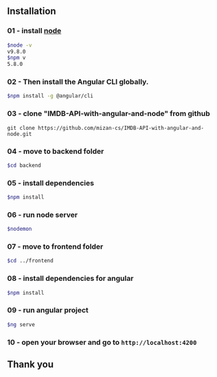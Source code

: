 
## Installation

### 01 - install [node]
```sh
$node -v
v9.8.0
$npm v
5.8.0
```

### 02 - Then install the Angular CLI globally.
```sh
$npm install -g @angular/cli
```

### 03 - clone "IMDB-API-with-angular-and-node" from github
```
git clone https://github.com/mizan-cs/IMDB-API-with-angular-and-node.git
```
### 04 - move to backend folder
```sh
$cd backend
```
### 05 - install dependencies
```sh
$npm install
```
### 06 - run node server
```sh
$nodemon
```
### 07 - move to frontend folder
```sh
$cd ../frontend
```
### 08 - install dependencies for angular
```sh
$npm install
```
### 09 - run angular project
```sh
$ng serve
```

### 10 - open your browser and go to ``` http://localhost:4200 ```

## Thank you
[node]: <https://nodejs.org/en/>
